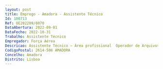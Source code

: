 ```yaml
--- 
layout: post
title: Emprego - Amadora - Assistente Técnico
Id: 100713
Ref: OE202209/0070
DataAbertura: 2022-09-01
DataFecho: 2022-10-31
Trabalho: Assistente Técnico
Empregador: Força Aérea
Descricao: Assistente Técnico – Área profissional  Operador de Arquivos e TranscriçõesDescrição de Funções   Coadjuvar na distribuição de filmes, gravações e outros suportes, promovendoa respetiva devolução atempada   Utilizar adequadamente o material atribuído e efetuar a respetiva preservaçãonas condições requeridas pela segurança do conteúdo   Registar, catalogar e classificar filmes e seus suportes, gravações vídeo e áudiode qualquer natureza   Efetuar a conservação de todos os suportes audiovisuais existentes namediateca   Registar, catalogar e classificar imagens, assim como os respetivos suportesque contêm os “brutos”   Reproduzir filmes, fotografias e conteúdos gráficos   Proceder à conversão dos filmes (películas, cassetes e bobinas) e dasfotografias em analógico (negativo e positivos), existentes em arquivo paraformato digital   Proceder à seleção de imagens e à sua transcrição de acordo com asnecessidades e as solicitações apresentadas que mereçam concordânciasuperior.
CodigoPostal: 2614-506 AMADORA
Concelho: Amadora
Distrito: Lisboa
--- 
```

